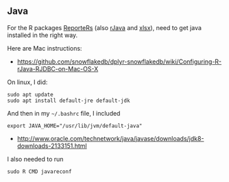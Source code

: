 ## Java

For the R packages
[ReporteRs](https://davidgohel.github.io/ReporteRs/) (also
[rJava](http://www.rforge.net/rJava/) and
[xlsx](https://github.com/dragua/xlsx)), need to get java
installed in the right way.

Here are Mac instructions:

- <https://github.com/snowflakedb/dplyr-snowflakedb/wiki/Configuring-R-rJava-RJDBC-on-Mac-OS-X>

On linux, I did:

```shell
sudo apt update
sudo apt install default-jre default-jdk
```

And then in my `~/.bashrc` file, I included

```shell
export JAVA_HOME="/usr/lib/jvm/default-java"
```

- <http://www.oracle.com/technetwork/java/javase/downloads/jdk8-downloads-2133151.html>

I also needed to run

```shell
sudo R CMD javareconf
```
